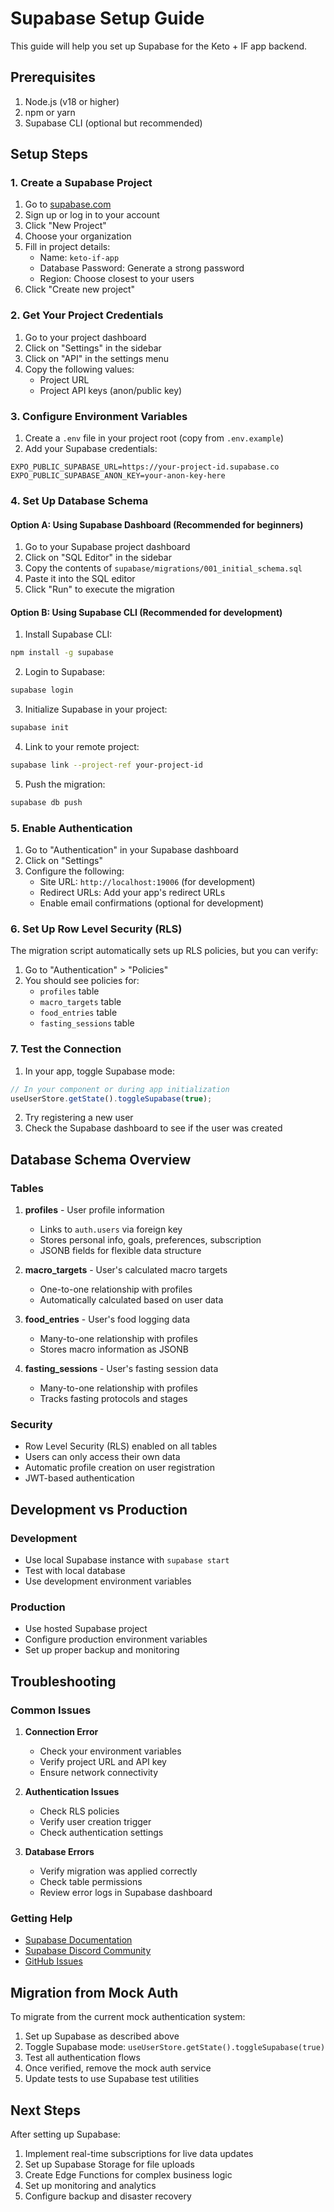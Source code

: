 # Supabase Setup Guide

This guide will help you set up Supabase for the Keto + IF app backend.

## Prerequisites

1. Node.js (v18 or higher)
2. npm or yarn
3. Supabase CLI (optional but recommended)

## Setup Steps

### 1. Create a Supabase Project

1. Go to [supabase.com](https://supabase.com)
2. Sign up or log in to your account
3. Click "New Project"
4. Choose your organization
5. Fill in project details:
   - Name: `keto-if-app`
   - Database Password: Generate a strong password
   - Region: Choose closest to your users
6. Click "Create new project"

### 2. Get Your Project Credentials

1. Go to your project dashboard
2. Click on "Settings" in the sidebar
3. Click on "API" in the settings menu
4. Copy the following values:
   - Project URL
   - Project API keys (anon/public key)

### 3. Configure Environment Variables

1. Create a `.env` file in your project root (copy from `.env.example`)
2. Add your Supabase credentials:

```env
EXPO_PUBLIC_SUPABASE_URL=https://your-project-id.supabase.co
EXPO_PUBLIC_SUPABASE_ANON_KEY=your-anon-key-here
```

### 4. Set Up Database Schema

#### Option A: Using Supabase Dashboard (Recommended for beginners)

1. Go to your Supabase project dashboard
2. Click on "SQL Editor" in the sidebar
3. Copy the contents of `supabase/migrations/001_initial_schema.sql`
4. Paste it into the SQL editor
5. Click "Run" to execute the migration

#### Option B: Using Supabase CLI (Recommended for development)

1. Install Supabase CLI:
```bash
npm install -g supabase
```

2. Login to Supabase:
```bash
supabase login
```

3. Initialize Supabase in your project:
```bash
supabase init
```

4. Link to your remote project:
```bash
supabase link --project-ref your-project-id
```

5. Push the migration:
```bash
supabase db push
```

### 5. Enable Authentication

1. Go to "Authentication" in your Supabase dashboard
2. Click on "Settings"
3. Configure the following:
   - Site URL: `http://localhost:19006` (for development)
   - Redirect URLs: Add your app's redirect URLs
   - Enable email confirmations (optional for development)

### 6. Set Up Row Level Security (RLS)

The migration script automatically sets up RLS policies, but you can verify:

1. Go to "Authentication" > "Policies"
2. You should see policies for:
   - `profiles` table
   - `macro_targets` table
   - `food_entries` table
   - `fasting_sessions` table

### 7. Test the Connection

1. In your app, toggle Supabase mode:
```typescript
// In your component or during app initialization
useUserStore.getState().toggleSupabase(true);
```

2. Try registering a new user
3. Check the Supabase dashboard to see if the user was created

## Database Schema Overview

### Tables

1. **profiles** - User profile information
   - Links to `auth.users` via foreign key
   - Stores personal info, goals, preferences, subscription
   - JSONB fields for flexible data structure

2. **macro_targets** - User's calculated macro targets
   - One-to-one relationship with profiles
   - Automatically calculated based on user data

3. **food_entries** - User's food logging data
   - Many-to-one relationship with profiles
   - Stores macro information as JSONB

4. **fasting_sessions** - User's fasting session data
   - Many-to-one relationship with profiles
   - Tracks fasting protocols and stages

### Security

- Row Level Security (RLS) enabled on all tables
- Users can only access their own data
- Automatic profile creation on user registration
- JWT-based authentication

## Development vs Production

### Development
- Use local Supabase instance with `supabase start`
- Test with local database
- Use development environment variables

### Production
- Use hosted Supabase project
- Configure production environment variables
- Set up proper backup and monitoring

## Troubleshooting

### Common Issues

1. **Connection Error**
   - Check your environment variables
   - Verify project URL and API key
   - Ensure network connectivity

2. **Authentication Issues**
   - Check RLS policies
   - Verify user creation trigger
   - Check authentication settings

3. **Database Errors**
   - Verify migration was applied correctly
   - Check table permissions
   - Review error logs in Supabase dashboard

### Getting Help

- [Supabase Documentation](https://supabase.com/docs)
- [Supabase Discord Community](https://discord.supabase.com)
- [GitHub Issues](https://github.com/supabase/supabase/issues)

## Migration from Mock Auth

To migrate from the current mock authentication system:

1. Set up Supabase as described above
2. Toggle Supabase mode: `useUserStore.getState().toggleSupabase(true)`
3. Test all authentication flows
4. Once verified, remove the mock auth service
5. Update tests to use Supabase test utilities

## Next Steps

After setting up Supabase:

1. Implement real-time subscriptions for live data updates
2. Set up Supabase Storage for file uploads
3. Create Edge Functions for complex business logic
4. Set up monitoring and analytics
5. Configure backup and disaster recovery
